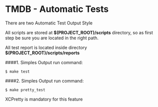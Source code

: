 TMDB - Automatic Tests
======================
There are two Automatic Test Output Style

All scripts are stored at **$(PROJECT_ROOT)/scripts** directory, so as first step be sure you are located in the right path. 

All test report is located inside directory **$(PROJECT_ROOT)/scripts/reports**

####1. Simples Output
run command:

```
$ make test
```
 
####2. Simples Output
run command:

```
$ make pretty_test
```
XCPretty is mandatory for this feature
